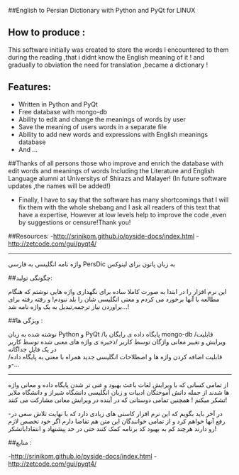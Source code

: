 ##English to Persian Dictionary with Python and PyQt for LINUX 

## How to produce :

This software initially was created to store the words I encountered to them during the reading ,that i didnt know the English meaning of it !
 and gradually to obviation the need for translation ,became a dictionary !

## Features:

- Written in Python and PyQt
- Free database with mongo-db
- Ability to edit and change the meanings of words by user
- Save the meaning of users words in a separate file
- Ability to add new words and expressions with English meanings database
- And ...


##Thanks of all persons those who improve and enrich the database with edit words and meanings of words Including the Literature and English Language alumni at Universitys of Shirazs and Malayer! (In future software updates ,the names will be added!)

- Finally, I have to say that the software has many shortcomings that I will fix them with the whole shebang and I ask all readers of this text that have a expertise, However at low levels help to improve the code ,even by suggestions or censure!Thank you!

##Resources:
-http://srinikom.github.io/pyside-docs/index.html
-http://zetcode.com/gui/pyqt4/ 

-------------------------------------------------------------------------------------

واژه نامه انگلیسی به فارسی PersDic به زبان پاتون برای لینوکس 

##چگونگی تولید:

این نرم افزار را در ابتدا به صورت کاملا ساده برای نگهداری واژه هایی نوشتم که هنگام مطالعه با آنها برخورد می کردم و معنی انگلیسی شان را بلد نبودم!
و رفته رفته برای براوردن نیاز ترجمه,تبدیل به یک واژه نامه شد...! 

##ویژگی ها :

نوشته شده به زبان Python و PyQt 
/پایگاه داده ی رایگان با mongo-db
/قابلیت ویرایش و تغییر معانی واژگان توسط کاربر
/ذخیره ی واژه های معنی شده توسط کاربر در یک فایل جداگانه  
/قابلیت اضافه کردن واژه ها و اصطلاحات انگلیسی جدید همراه با معنی به پایگاه داده 
-و...

----------------------------------------------------------------------------------

از تمامی کسانی که با ویرایش لغات باعث بهبود و غنی تر شدن پایگاه داده و معانی واژه ها شدند از جمله دانش آموختگان ادبیات و زبان انگلیسی دانشگاه شیراز و دانشگاه ملایر تشکر میکنم ! همچنین تمامی دوستانی که در آینده در ویرایش معانی مشارکت می کنند!  

-در آخر باید بگویم که این نرم افزار کاستی های زیادی دارد که با نهایت تلاش سعی در رفع آنها خواهم کرد و از تمامی خوانندگان این متن هم تقاضا دارم اگر خود تخصص لازم رو دارند هرچند کم به بهبود کد برنامه کمک کنند حتی در حد پیشنهاد و انتقاد!باتشکر!

##منابع :

-http://srinikom.github.io/pyside-docs/index.html
-http://zetcode.com/gui/pyqt4/ 


